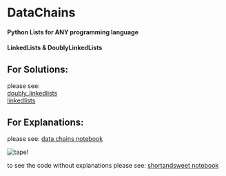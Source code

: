 # DataChains
#### Python Lists for ANY programming language
#### LinkedLists & DoublyLinkedLists

## For Solutions:
please see:  
[doubly_linkedlists](doubly_linkedlists.ipynb)  
[linkedlists](linkedlists.ipynb)  


## For Explanations:
please see:
[data chains notebook](explanations/data_chains.ipynb)

![tape!](explanations/res/tape.gif)

to see the code without explanations please see:
[shortandsweet notebook](explanations/shortandsweet.ipynb)

